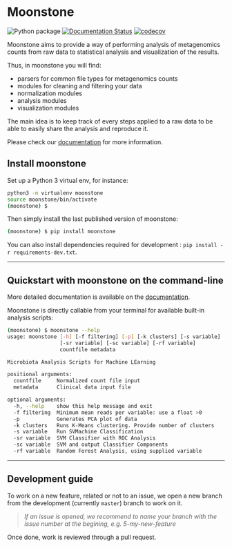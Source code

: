 # Moonstone

![Python package](https://github.com/motleystate/moonstone/workflows/Python%20package/badge.svg)
[![Documentation Status](https://readthedocs.org/projects/moonstone/badge/?version=latest)](https://moonstone.readthedocs.io/en/latest/?badge=latest)
[![codecov](https://codecov.io/gh/motleystate/moonstone/branch/master/graph/badge.svg)](https://codecov.io/gh/motleystate/moonstone)

Moonstone aims to provide a way of performing analysis of metagenomics counts from raw data to statistical analysis and visualization of the results.

Thus, in moonstone you will find:

* parsers for common file types for metagenomics counts
* modules for cleaning and filtering your data
* normalization modules
* analysis modules
* visualization modules

The main idea is to keep track of every steps applied to a raw data to be able to easily share the analysis and reproduce it.

Please check our [documentation](https://moonstone.readthedocs.io/en/latest/?badge=latest) for more information.

## Install moonstone

Set up a Python 3 virtual env, for instance:

```bash
python3 -m virtualenv moonstone
source moonstone/bin/activate
(moonstone) $
```

Then simply install the last published version of moonstone:

```bash
(moonstone) $ pip install moonstone
```

You can also install dependencies required for development : `pip install -r requirements-dev.txt`.

--------

## Quickstart with moonstone on the command-line

More detailed documentation is available on the [documentation](https://moonstone.readthedocs.io/en/latest/?badge=latest).

Moonstone is directly callable from your terminal for available built-in analysis scripts:

```bash
(moonstone) $ moonstone --help
usage: moonstone [-h] [-f filtering] [-p] [-k clusters] [-s variable]
                 [-sr variable] [-sc variable] [-rf variable]
                 countfile metadata

Microbiota Analysis Scripts for Machine LEarning

positional arguments:
  countfile     Normalized count file input
  metadata      Clinical data input file

optional arguments:
  -h, --help    show this help message and exit
  -f filtering  Minimum mean reads per variable: use a float >0
  -p            Generates PCA plot of data
  -k clusters   Runs K-Means clustering. Provide number of clusters
  -s variable   Run SVMachine Classification
  -sr variable  SVM Classifier with ROC Analysis
  -sc variable  SVM and output Classifier Components
  -rf variable  Random Forest Analysis, using supplied variable
```

--------

## Development guide

To work on a new feature, related or not to an issue, we open a new branch from the development (currently `master`) branch to work on it.

> *If an issue is opened, we recommend to name your branch with the issue number at the begining, e.g. 5-my-new-feature*

Once done, work is reviewed through a pull request.
